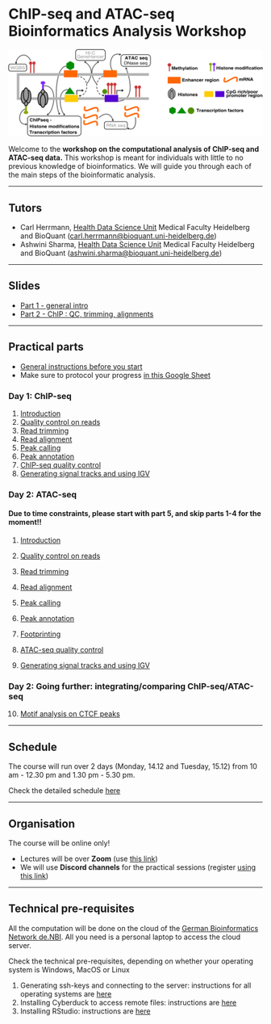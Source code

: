 # ChIP-seq and ATAC-seq Bioinformatics Analysis Workshop

![Gene regulation](./Regomics_cover.png)

Welcome to the **workshop on the computational analysis of ChIP-seq and ATAC-seq data.** This workshop is meant for individuals with little to no previous knowledge of bioinformatics. We will guide you through each of the main steps of the bioinformatic analysis.


******
## Tutors

* Carl Herrmann, [Health Data Science Unit](https://www.hdsu.org/) Medical Faculty Heidelberg and BioQuant (carl.herrmann@bioquant.uni-heidelberg.de)
* Ashwini Sharma, [Health Data Science Unit](https://www.hdsu.org/) Medical Faculty Heidelberg and BioQuant (ashwini.sharma@bioquant.uni-heidelberg.de)


********

## Slides

* [Part 1 - general intro](./chipatac2020_part1.pdf)
* [Part 2 - ChIP : QC, trimming, alignments](./chipatac2020_part2.pdf)


********
## Practical parts

* [General instructions before you start](./00_generalInstructions.md)
* Make sure to protocol your progress [in this Google Sheet](https://docs.google.com/spreadsheets/d/1LDP_A7_5BJCrq2nWaObHVKb3ZSRMPCWobFNEcVNSwGk/edit?usp=sharing)

### Day 1: ChIP-seq                                         

1. [Introduction](./01_CHIP_Intro.md)                             
2. [Quality control on reads](./02_CHIP_ReadQC.md)                  
3. [Read trimming](./03_CHIP_Trimming.md)                          
4. [Read alignment](./04_CHIP_Alignment.md)                        
5. [Peak calling](./05_CHIP_PeakCalling.md)                         
6. [Peak annotation](./06_CHIP_PeakAnnotation.md)                   
7. [ChIP-seq quality control](./07_CHIP_QC.md)                      
8. [Generating signal tracks and using IGV](./08_CHIP_bigwig.md)    
                                                   

### Day 2: ATAC-seq

#### Due to time constraints, please start with part 5, and skip parts 1-4 for the moment!!
1. [Introduction](./01_ATAC_Intro.md)
2. [Quality control on reads](./02_ATAC_ReadQC.md)
3. [Read trimming](./03_ATAC_Trimming.md)
4. [Read alignment](./04_ATAC_Alignment.md)

5. [Peak calling](./05_ATAC_PeakCalling.md)
6. [Peak annotation](./06_ATAC_PeakAnnotation.md)
7. [Footprinting](./07_ATAC_Footprinting.md)
8. [ATAC-seq quality control](./08_ATAC_QC.md)
9. [Generating signal tracks and using IGV](./09_ATAC_bigwig.md)

### Day 2: Going further: integrating/comparing ChIP-seq/ATAC-seq

10. [Motif analysis on CTCF peaks](./10_motifCTCF.md)


********
## Schedule

The course will run over 2 days (Monday, 14.12 and Tuesday, 15.12) from 10 am - 12.30 pm and 1.30 pm - 5.30 pm.

Check the detailed schedule [here](./schedule.md)

*********
## Organisation

The course will be online only! 
* Lectures will be over **Zoom** (use [this link](https://us02web.zoom.us/j/87513196823?pwd=VURGZkRVZWxzMTFhZkFvaHhiL0s4dz09))
* We will use **Discord channels** for the practical sessions (register [using this link](https://discord.gg/xNpc66eZbW))

**********
## Technical pre-requisites

All the computation will be done on the cloud of the [German Bioinformatics Network de.NBI](https://www.denbi.de/). All you need is a personal laptop to access the cloud server. 

Check the technical pre-requisites, depending on whether your operating system is Windows, MacOS or Linux

1. Generating ssh-keys and connecting to the server: instructions for all operating systems are [here](./ssh.md)
2. Installing Cyberduck to access remote files: instructions are [here](./cyberduck.md)
3. Installing RStudio: instructions are [here](./rstudio.md)
